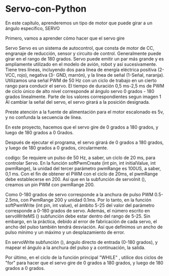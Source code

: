 # Servo-con-Python
 En este capítulo, aprenderemos un tipo de motor que puede girar a un ángulo específico, SERVO

Primero, vamos a aprender cómo hacer que el servo gire

Servo
Servo es un sistema de autocontrol, que consta de motor de CC, engranaje de reducción, sensor y circuito de control. Generalmente
puede girar en el rango de 180 grados. Servo puede emitir un par más grande y es ampliamente utilizado en el modelo de avión,
robot y así sucesivamente. Tiene tres líneas, incluyendo dos para línea de energía eléctrica positiva (2-VCC, rojo), negativa (3-
GND, marrón), y la línea de señal (1-Señal, naranja).
Utilizamos una señal PWM de 50 Hz con un ciclo de trabajo en un cierto rango para conducir el servo. El tiempo de duración 0,5 ms-2,5 ms
de PWM de ciclo único de alto nivel corresponde al ángulo servo 0 grados - 180 grados linealmente. Parte de 
los valores correspondientes segun imagen 1
Al cambiar la señal del servo, el servo girará a la posición designada.

Preste atención a la fuente de alimentación para el motor escalonado es 5v, y no confunda la secuencia de línea.

En este proyecto, hacemos que el servo gire de 0 grados a 180 grados, y luego de 180 grados a 0
Grados.

Después de ejecutar el programa, el servo girará de 0 grados a 180 grados, y luego de 180 grados
a 0 grados, circularmente.

codigo:
Se requiere un pulso de 50 Hz, a saber, un ciclo de 20 ms, para controlar Servo. En la función softPwmCreate (int pin, int
initialValue, int pwmRange), la unidad del tercer parámetro pwmRange es 100US, a saber, 0,1 ms. Con el fin de obtener
el PWM con el ciclo de 20ms, el pwmRange debe establecerse en 200. Así que en la subfunción de servoInit (), creamos
un pin PWM con pwmRange 200.

Como 0-180 grados de servo corresponde a la anchura de pulso PWM 0.5-2.5ms, con PwmRange 200 y unidad 0.1ms.
Por lo tanto, en la función softPwmWrite (int pin, int value), el ámbito 5-25 del valor del parámetro corresponde a 0-180
grados de servo. Además, el número escrito en servoWriteMS () subfunción debe estar dentro del rango
de 5-25. Sin embargo, en la práctica, debido al error de fabricación de cada servo, el ancho del pulso también tendrá desviación.
Así que definimos un ancho de pulso mínimo y un máximo y un desplazamiento de error.

En servoWrite subfunción (), ángulo directo de entrada (0-180 grados), y mapear el ángulo a la anchura del pulso y
a continuación, la salida.

Por último, en el ciclo de la función principal "WHILE" , utilice dos ciclos de "for" para hacer que el servo gire de 0 grados a 180
grados, y luego de 180 grados a 0 grados.
